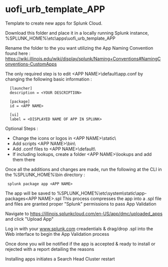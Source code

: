 # uofi_urb_template_APP
Template to create new apps for Splunk Cloud.

Download this folder and place it in a locally running Splunk instance, %SPLUNK_HOME%\etc\apps\uofi_urb_template_APP 

Rename the folder to the <APP NAME> you want utilizing the App Naming Convention found here : https://wiki.illinois.edu/wiki/display/splunk/Naming+Conventions#NamingConventions-CustomApps

The only required step is to edit \<APP NAME>\default\app.conf by changing the following basic information :
      
      [launcher]
      description = <YOUR DESCRIPTION>
  
      [package]
      id = <APP NAME>
      
      [ui]
      label = <DISPLAYED NAME OF APP IN SPLUNK>

Optional Steps :

- Change the icons or logos in \<APP NAME>\static\
- Add scripts \<APP NAME>\bin\
- Add .conf files to \<APP NAME>\default\
- If including lookups, create a folder \<APP NAME>\lookups and add them there

Once all the additions and changes are made, run the following at the CLI in the %SPLUNK_HOME%\bin directory :

     splunk package app <APP NAME>

The app will be saved to %SPLUNK_HOME%\etc\system\static\app-packages\<APP NAME>.spl 
      This process compresses the app into a .spl file and files are granted proper "Splunk" permissions to pass App Validation

Navigate to https://illinois.splunkcloud.com/en-US/app/dmc/uploaded_apps and click "Upload App"

Log in with your www.splunk.com creadentials & drag/drop <APP NAME>.spl into the Web interface to begin the App Validation process
      
Once done you will be notified if the app is accepted & ready to install or rejected with a report detailing the reasons

Installing apps initiates a Search Head Cluster restart
